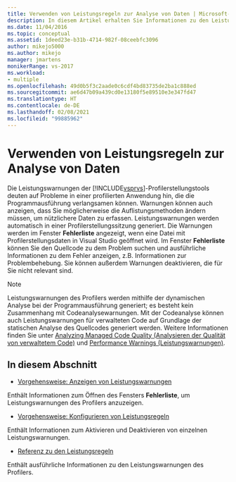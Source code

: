 ```yaml
---
title: Verwenden von Leistungsregeln zur Analyse von Daten | Microsoft-Dokumentation
description: In diesem Artikel erhalten Sie Informationen zu den Leistungswarnungen der Profilerstellungstools von Visual Studio. Diese weisen auf Probleme in einer mit einem Profil versehenen Anwendung hin, die die Programmausführung verlangsamen können.
ms.date: 11/04/2016
ms.topic: conceptual
ms.assetid: 1deed23e-b31b-4714-982f-08ceebfc3096
author: mikejo5000
ms.author: mikejo
manager: jmartens
monikerRange: vs-2017
ms.workload:
- multiple
ms.openlocfilehash: 49d0b5f3c2aade0c6cdf4bd83735de2ba1c888ed
ms.sourcegitcommit: ae6d47b09a439cd0e13180f5e89510e3e347fd47
ms.translationtype: HT
ms.contentlocale: de-DE
ms.lasthandoff: 02/08/2021
ms.locfileid: "99885962"
---
```

# <a name="use-performance-rules-to-analyze-data"></a>Verwenden von Leistungsregeln zur Analyse von Daten
Die Leistungswarnungen der [!INCLUDE[vsprvs](../code-quality/includes/vsprvs_md.md)]-Profilerstellungstools deuten auf Probleme in einer profilierten Anwendung hin, die die Programmausführung verlangsamen können. Warnungen können auch anzeigen, dass Sie möglicherweise die Auflistungsmethoden ändern müssen, um nützlichere Daten zu erfassen. Leistungswarnungen werden automatisch in einer Profilerstellungssitzung generiert. Die Warnungen werden im Fenster **Fehlerliste** angezeigt, wenn eine Datei mit Profilerstellungsdaten in Visual Studio geöffnet wird. Im Fenster **Fehlerliste** können Sie den Quellcode zu dem Problem suchen und ausführliche Informationen zu dem Fehler anzeigen, z.B. Informationen zur Problembehebung. Sie können außerdem Warnungen deaktivieren, die für Sie nicht relevant sind.

> [!NOTE]
> Leistungswarnungen des Profilers werden mithilfe der dynamischen Analyse bei der Programmausführung generiert; es besteht kein Zusammenhang mit Codeanalysewarnungen. Mit der Codeanalyse können auch Leistungswarnungen für verwalteten Code auf Grundlage der statischen Analyse des Quellcodes generiert werden. Weitere Informationen finden Sie unter [Analyzing Managed Code Quality (Analysieren der Qualität von verwaltetem Code)](../code-quality/code-analysis-for-managed-code-overview.md) und [Performance Warnings (Leistungswarnungen)](/dotnet/fundamentals/code-analysis/quality-rules/performance-warnings).

## <a name="in-this-section"></a>In diesem Abschnitt
- [Vorgehensweise: Anzeigen von Leistungswarnungen](../profiling/how-to-view-performance-warnings.md)

 Enthält Informationen zum Öffnen des Fensters **Fehlerliste**, um Leistungswarnungen des Profilers anzuzeigen.

- [Vorgehensweise: Konfigurieren von Leistungsregeln](../profiling/how-to-configure-performance-rules.md)

 Enthält Informationen zum Aktivieren und Deaktivieren von einzelnen Leistungswarnungen.

- [Referenz zu den Leistungsregeln](../profiling/performance-rules-reference.md)

 Enthält ausführliche Informationen zu den Leistungswarnungen des Profilers.
